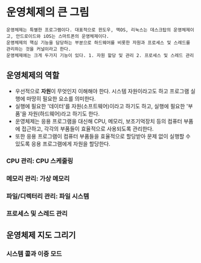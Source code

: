 # 운영체제의 큰 그림
    운영체제는 특별한 프로그램이다. 대표적으로 윈도우, 맥OS, 리눅스는 데스크탑의 운영체제이고, 안드로이드와 iOS는 스마트폰의 운영체제이다.
    운영체제의 핵심 기능을 담당하는 부분으로 하드웨어를 비롯한 자원과 프로세스 및 스레드를 관리하는 것을 커널이라고 한다. 
    운영체제에는 크게 두가지 기능이 있다. 1. 자원 할당 및 관리 2. 프로세스 및 스레드 관리

## 운영체제의 역할
- 우선적으로 **자원**이 무엇인지 이해해야 한다. 시스템 자원이라고도 하고 프로그램 실행에 마땅히 필요한 요소를 의미한다.
- 실행에 필요한 '데이터'를 자원(소프트웨어)이라고 하기도 하고, 실행에 필요한 '부품'을 자원(하드웨어)라고 하기도 한다. 
- 운영체제는 응용 프로그램을 대신해 CPU, 메모리, 보조기억장치 등의 컴퓨터 부품에 접근하고, 각각의 부품들이 효율적으로 사용되도록 관리한다.
- 또한 응용 프로그램이 컴퓨터 부품들을 효율적으로 할당받아 문제 없이 실행할 수 있도록 응용 프로그램에게 자원을 할당한다. 

### CPU 관리: CPU 스케줄링

### 메모리 관리: 가상 메모리

### 파일/디렉터리 관리: 파일 시스템

### 프로세스 및 스레드 관리 

## 운영체제 지도 그리기

### 시스템 콜과 이중 모드
